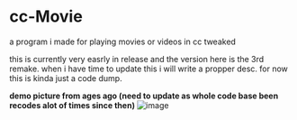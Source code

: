 # cc-Movie
a program i made for playing movies or videos in cc tweaked

this is currently very easrly in release and the version here is the 3rd remake. when i have time to update this i will write a propper desc. for now this is kinda just a code dump.


**demo picture from ages ago (need to update as whole code base been recodes alot of times since then)**
![image](https://user-images.githubusercontent.com/66819523/147517423-4d920f6a-35ef-493f-be69-312fffdc404b.png)


